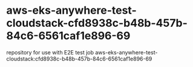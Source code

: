 # aws-eks-anywhere-test-cloudstack-cfd8938c-b48b-457b-84c6-6561caf1e896-69
repository for use with E2E test job aws-eks-anywhere-test-cloudstack:cfd8938c-b48b-457b-84c6-6561caf1e896-69
